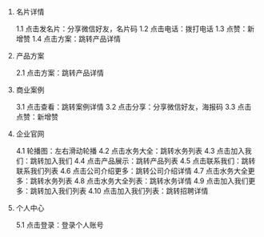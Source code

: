 1. 名片详情

   1.1 点击发名片：分享微信好友，名片码
   1.2 点击电话：拨打电话
   1.3 点赞：新增赞
   1.4 点击方案：跳转产品详情

2. 产品方案

   2.1 点击方案：跳转产品详情

3. 商业案例

   3.1 点击查看：跳转案例详情
   3.2 点击分享：分享微信好友，海报码
   3.3 点击点赞：新增赞

4. 企业官网

   4.1 轮播图：左右滑动轮播
   4.2 点击水务大全：跳转水务列表
   4.3 点击加入我们：跳转加入我们
   4.4 点击产品展示：跳转产品列表
   4.5 点击联系我们：跳转联系我们列表
   4.6 点击公司介绍更多：跳转公司介绍详情
   4.7 点击水务大全更多：跳转水务列表
   4.8 点击水务大全列表：跳转水务详情
   4.9 点击加入我们更多：跳转加入我们列表
   4.10 点击加入我们列表：跳转招聘详情

5. 个人中心

   5.1 点击登录：登录个人账号
